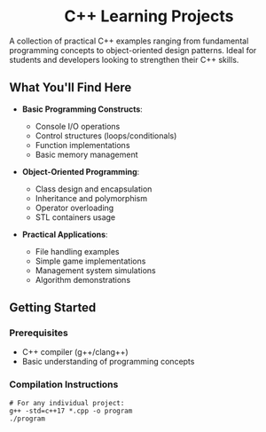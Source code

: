 <h1 align="center">C++ Learning Projects </h1>

A collection of practical C++ examples ranging from fundamental programming concepts to object-oriented design patterns. Ideal for students and developers looking to strengthen their C++ skills.

## What You'll Find Here

- **Basic Programming Constructs**:
  - Console I/O operations
  - Control structures (loops/conditionals)
  - Function implementations
  - Basic memory management

- **Object-Oriented Programming**:
  - Class design and encapsulation
  - Inheritance and polymorphism
  - Operator overloading
  - STL containers usage

- **Practical Applications**:
  - File handling examples
  - Simple game implementations
  - Management system simulations
  - Algorithm demonstrations

## Getting Started

### Prerequisites
- C++ compiler (g++/clang++)
- Basic understanding of programming concepts

### Compilation Instructions

    # For any individual project:
    g++ -std=c++17 *.cpp -o program
    ./program

